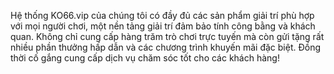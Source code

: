 Hệ thống KO66.vip của chúng tôi có đầy đủ các sản phẩm giải trí phù hợp với mọi người chơi, một nền tảng giải trí đảm bảo tính công bằng và khách quan. Không chỉ cung cấp hàng trăm trò chơi trực tuyến mà còn gửi tặng rất nhiều phần thưởng hấp dẫn và các chương trình khuyến mãi đặc biệt. Đồng thời cố gắng cung cấp dịch vụ chăm sóc tốt cho các khách hàng!
